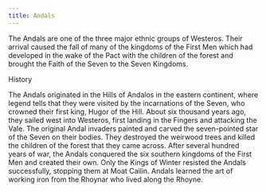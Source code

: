 ```yaml
---
title: Andals
---
```


The Andals are one of the three major ethnic groups of Westeros. Their arrival caused the fall of many of the kingdoms of the First Men which had developed in the wake of the Pact with the children of the forest and brought the Faith of the Seven to the Seven Kingdoms.

History

The Andals originated in the Hills of Andalos in the eastern continent, where legend tells that they were visited by the incarnations of the Seven, who crowned their first king, Hugor of the Hill. About six thousand years ago, they sailed west into Westeros, first landing in the Fingers and attacking the Vale. The original Andal invaders painted and carved the seven-pointed star of the Seven on their bodies. They destroyed the weirwood trees and killed the children of the forest that they came across. After several hundred years of war, the Andals conquered the six southern kingdoms of the First Men and created their own. Only the Kings of Winter resisted the Andals successfully, stopping them at Moat Cailin. Andals learned the art of working iron from the Rhoynar who lived along the Rhoyne. 


